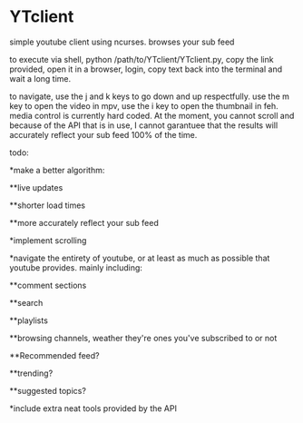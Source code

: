 # YTclient
simple youtube client using ncurses. browses your sub feed

to execute via shell, python /path/to/YTclient/YTclient.py, copy the link provided, open it in a browser, login, copy text back into the terminal and wait a long time.

to navigate, use the j and k keys to go down and up respectfully. use the m key to open the video in mpv, use the i key to open the thumbnail in feh. media control is currently hard coded. At the moment, you cannot scroll and because of the API that is in use, I cannot garantuee that the results will accurately reflect your sub feed 100% of the time.

todo:

*make a better algorithm:

**live updates
 
 **shorter load times
 
**more accurately reflect your sub feed
 
*implement scrolling

*navigate the entirety of youtube, or at least as much as possible that youtube provides. mainly including:

**comment sections
 
**search
 
**playlists
 
**browsing channels, weather they're ones you've subscribed to or not
 
**Recommended feed?
 
**trending?
 
**suggested topics?
 
*include extra neat tools provided by the API

